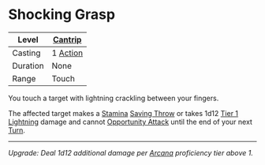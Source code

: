 # Shocking Grasp

| Level    | [Cantrip]({Cantrips}.md)                                              |
| -------- | --------------------------------------------------------------------- |
| Casting  | 1 [Action](../../../../Game%20Procedures/Core%20Procedures/Action.md) |
| Duration | None                                                                  |
| Range    | Touch                                                                 |

You touch a target with lightning crackling between your fingers.

The affected target makes a [Stamina](../../../../Player%20Characters/Attributes/Stamina.md) [Saving Throw](../../../Spellcasting/Saving%20Throw.md) or takes 1d12 [Tier 1](../../../../Game%20Procedures/Combat/Damage/Damage%20Tiers/Tier%201.md) [Lightning](../../../../Game%20Procedures/Combat/Damage/Damage%20Types/Lightning.md) damage and cannot [Opportunity Attack](../../../../Game%20Procedures/Combat/Opportunity%20Attack.md) until the end of your next [Turn](../../../../Game%20Procedures/Core%20Procedures/Turn.md).

---
*Upgrade: Deal 1d12 additional damage per [Arcana](../../../../Player%20Characters/Skills/Arcana.md) proficiency tier above 1.*

